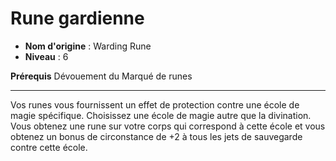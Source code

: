 # Rune gardienne

 * **Nom d'origine** : Warding Rune
 * **Niveau** : 6


<p><span id="ctl00_MainContent_DetailedOutput"><strong>Prérequis</strong> Dévouement du Marqué de runes<br></span></p>
<hr>
<p>Vos runes vous fournissent un effet de protection contre une école de magie spécifique. Choisissez une école de magie autre que la divination. Vous obtenez une rune sur votre corps qui correspond à cette école et vous obtenez un bonus de circonstance de +2 à tous les jets de sauvegarde contre cette école.&nbsp;</p>
